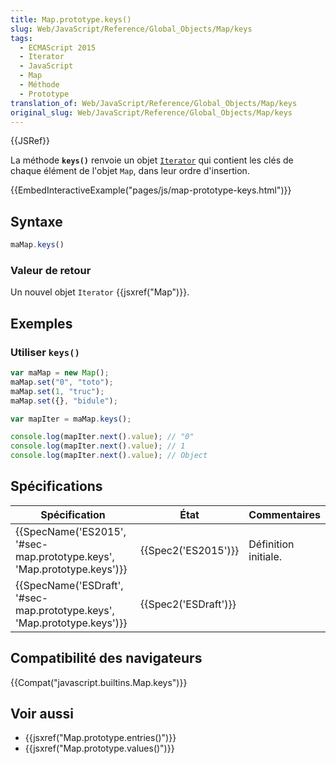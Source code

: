 ```yaml
---
title: Map.prototype.keys()
slug: Web/JavaScript/Reference/Global_Objects/Map/keys
tags:
  - ECMAScript 2015
  - Iterator
  - JavaScript
  - Map
  - Méthode
  - Prototype
translation_of: Web/JavaScript/Reference/Global_Objects/Map/keys
original_slug: Web/JavaScript/Reference/Global_Objects/Map/keys
---
```

{{JSRef}}

La méthode **`keys()`** renvoie un objet [`Iterator`](/fr/docs/Web/JavaScript/Guide/iterateurs_et_generateurs) qui contient les clés de chaque élément de l'objet `Map`, dans leur ordre d'insertion.

{{EmbedInteractiveExample("pages/js/map-prototype-keys.html")}}

## Syntaxe

```js
maMap.keys()
```

### Valeur de retour

Un nouvel objet `Iterator` {{jsxref("Map")}}.

## Exemples

### Utiliser `keys()`

```js
var maMap = new Map();
maMap.set("0", "toto");
maMap.set(1, "truc");
maMap.set({}, "bidule");

var mapIter = maMap.keys();

console.log(mapIter.next().value); // "0"
console.log(mapIter.next().value); // 1
console.log(mapIter.next().value); // Object
```

## Spécifications

| Spécification                                                                                    | État                         | Commentaires         |
| ------------------------------------------------------------------------------------------------ | ---------------------------- | -------------------- |
| {{SpecName('ES2015', '#sec-map.prototype.keys', 'Map.prototype.keys')}} | {{Spec2('ES2015')}}     | Définition initiale. |
| {{SpecName('ESDraft', '#sec-map.prototype.keys', 'Map.prototype.keys')}} | {{Spec2('ESDraft')}} |                      |

## Compatibilité des navigateurs

{{Compat("javascript.builtins.Map.keys")}}

## Voir aussi

- {{jsxref("Map.prototype.entries()")}}
- {{jsxref("Map.prototype.values()")}}
